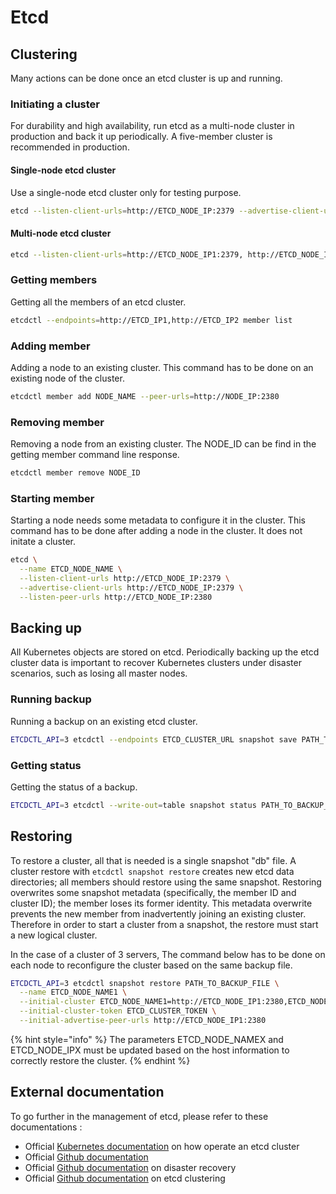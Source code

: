 # Etcd

## Clustering

Many actions can be done once an etcd cluster is up and running.

### Initiating a cluster

For durability and high availability, run etcd as a multi-node cluster in production and back it up periodically. A five-member cluster is recommended in production.

#### Single-node etcd cluster

Use a single-node etcd cluster only for testing purpose.

```bash
etcd --listen-client-urls=http://ETCD_NODE_IP:2379 --advertise-client-urls=http://ETCD_NODE_IP:2379
```

#### Multi-node etcd cluster <a id="multi-node-etcd-cluster"></a>

```bash
etcd --listen-client-urls=http://ETCD_NODE_IP1:2379, http://ETCD_NODE_IP2:2379, http://ETCD_NODE_IP3:2379 --advertise-client-urls=http://ETCD_NODE_IP1:2379, http://ETCD_NODE_IP2:2379, http://ETCD_NODE_IP3:2379
```

### Getting members

Getting all the members of an etcd cluster.

```bash
etcdctl --endpoints=http://ETCD_IP1,http://ETCD_IP2 member list
```

### Adding member

Adding a node to an existing cluster. This command has to be done on an existing node of the cluster.

```bash
etcdctl member add NODE_NAME --peer-urls=http://NODE_IP:2380
```

### Removing member

Removing a node from an existing cluster. The NODE\_ID can be find in the getting member command line response.

```bash
etcdctl member remove NODE_ID
```

### Starting member

Starting a node needs some metadata to configure it in the cluster. This command has to be done after adding a node in the cluster. It does not initate a cluster.

```bash
etcd \
  --name ETCD_NODE_NAME \
  --listen-client-urls http://ETCD_NODE_IP:2379 \
  --advertise-client-urls http://ETCD_NODE_IP:2379 \
  --listen-peer-urls http://ETCD_NODE_IP:2380
```

## Backing up

All Kubernetes objects are stored on etcd. Periodically backing up the etcd cluster data is important to recover Kubernetes clusters under disaster scenarios, such as losing all master nodes.

### Running backup

Running a backup on an existing etcd cluster.

```bash
ETCDCTL_API=3 etcdctl --endpoints ETCD_CLUSTER_URL snapshot save PATH_TO_BACKUP_FILE
```

### Getting status

Getting the status of a backup.

```bash
ETCDCTL_API=3 etcdctl --write-out=table snapshot status PATH_TO_BACKUP_FILE
```

## Restoring

To restore a cluster, all that is needed is a single snapshot "db" file. A cluster restore with `etcdctl snapshot restore` creates new etcd data directories; all members should restore using the same snapshot. Restoring overwrites some snapshot metadata \(specifically, the member ID and cluster ID\); the member loses its former identity. This metadata overwrite prevents the new member from inadvertently joining an existing cluster. Therefore in order to start a cluster from a snapshot, the restore must start a new logical cluster.

In the case of a cluster of 3 servers, The command below has to be done on each node to reconfigure the cluster based on the same backup file.

```bash
ETCDCTL_API=3 etcdctl snapshot restore PATH_TO_BACKUP_FILE \
  --name ETCD_NODE_NAME1 \
  --initial-cluster ETCD_NODE_NAME1=http://ETCD_NODE_IP1:2380,ETCD_NODE_NAME2=http://ETCD_NODE_IP2:2380,ETCD_NODE_NAME3=http://ETCD_NODE_IP3:2380 \
  --initial-cluster-token ETCD_CLUSTER_TOKEN \
  --initial-advertise-peer-urls http://ETCD_NODE_IP1:2380
```

{% hint style="info" %}
The parameters ETCD\_NODE\_NAMEX and ETCD\_NODE\_IPX must be updated based on the host information to correctly restore the cluster.
{% endhint %}

## External documentation

To go further in the management of etcd, please refer to these documentations :

* Official [Kubernetes documentation](https://kubernetes.io/docs/tasks/administer-cluster/configure-upgrade-etcd/) on how operate an etcd cluster
* Official [Github documentation](https://github.com/etcd-io/etcd/tree/master/Documentation)
* Official [Github documentation](https://github.com/etcd-io/etcd/blob/master/Documentation/op-guide/recovery.md#restoring-a-cluster) on disaster recovery
* Official [Github documentation](https://github.com/etcd-io/etcd/blob/master/Documentation/op-guide/clustering.md) on etcd clustering 




